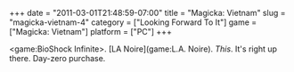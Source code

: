 +++
date = "2011-03-01T21:48:59-07:00"
title = "Magicka: Vietnam"
slug = "magicka-vietnam-4"
category = ["Looking Forward To It"]
game = ["Magicka: Vietnam"]
platform = ["PC"]
+++

<game:BioShock Infinite>.  [LA Noire](game:L.A. Noire).  <i>This</i>.  It's right up there.  Day-zero purchase.